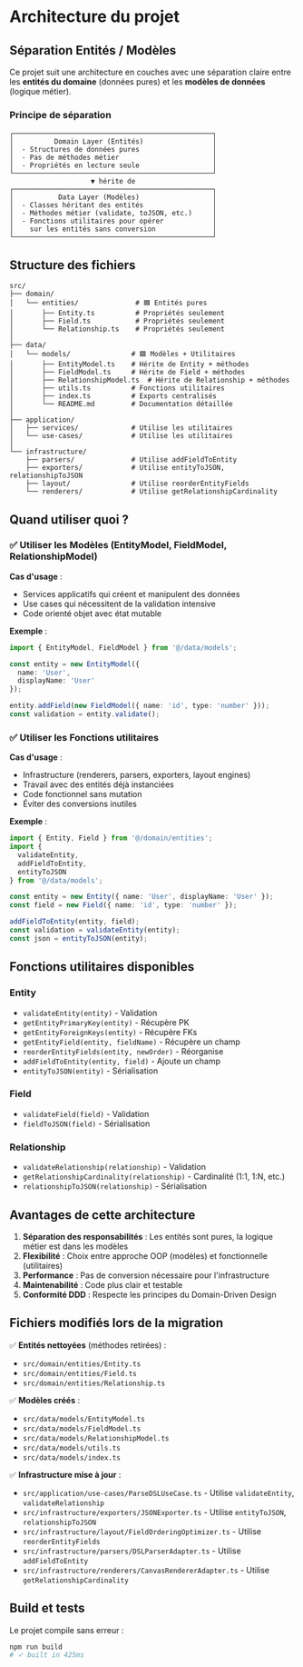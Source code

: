 # Architecture du projet

## Séparation Entités / Modèles

Ce projet suit une architecture en couches avec une séparation claire entre les **entités du domaine** (données pures) et les **modèles de données** (logique métier).

### Principe de séparation

```
┌─────────────────────────────────────────────────┐
│          Domain Layer (Entités)                 │
│  - Structures de données pures                  │
│  - Pas de méthodes métier                       │
│  - Propriétés en lecture seule                  │
└─────────────────────────────────────────────────┘
                    ▼ hérite de
┌─────────────────────────────────────────────────┐
│           Data Layer (Modèles)                  │
│  - Classes héritant des entités                 │
│  - Méthodes métier (validate, toJSON, etc.)     │
│  - Fonctions utilitaires pour opérer            │
│    sur les entités sans conversion              │
└─────────────────────────────────────────────────┘
```

## Structure des fichiers

```
src/
├── domain/
│   └── entities/              # 🟦 Entités pures
│       ├── Entity.ts          # Propriétés seulement
│       ├── Field.ts           # Propriétés seulement
│       └── Relationship.ts    # Propriétés seulement
│
├── data/
│   └── models/               # 🟩 Modèles + Utilitaires
│       ├── EntityModel.ts    # Hérite de Entity + méthodes
│       ├── FieldModel.ts     # Hérite de Field + méthodes
│       ├── RelationshipModel.ts  # Hérite de Relationship + méthodes
│       ├── utils.ts          # Fonctions utilitaires
│       ├── index.ts          # Exports centralisés
│       └── README.md         # Documentation détaillée
│
├── application/
│   ├── services/             # Utilise les utilitaires
│   └── use-cases/            # Utilise les utilitaires
│
└── infrastructure/
    ├── parsers/              # Utilise addFieldToEntity
    ├── exporters/            # Utilise entityToJSON, relationshipToJSON
    ├── layout/               # Utilise reorderEntityFields
    └── renderers/            # Utilise getRelationshipCardinality
```

## Quand utiliser quoi ?

### ✅ Utiliser les **Modèles** (EntityModel, FieldModel, RelationshipModel)

**Cas d'usage** :
- Services applicatifs qui créent et manipulent des données
- Use cases qui nécessitent de la validation intensive
- Code orienté objet avec état mutable

**Exemple** :
```typescript
import { EntityModel, FieldModel } from '@/data/models';

const entity = new EntityModel({
  name: 'User',
  displayName: 'User'
});

entity.addField(new FieldModel({ name: 'id', type: 'number' }));
const validation = entity.validate();
```

### ✅ Utiliser les **Fonctions utilitaires**

**Cas d'usage** :
- Infrastructure (renderers, parsers, exporters, layout engines)
- Travail avec des entités déjà instanciées
- Code fonctionnel sans mutation
- Éviter des conversions inutiles

**Exemple** :
```typescript
import { Entity, Field } from '@/domain/entities';
import {
  validateEntity,
  addFieldToEntity,
  entityToJSON
} from '@/data/models';

const entity = new Entity({ name: 'User', displayName: 'User' });
const field = new Field({ name: 'id', type: 'number' });

addFieldToEntity(entity, field);
const validation = validateEntity(entity);
const json = entityToJSON(entity);
```

## Fonctions utilitaires disponibles

### Entity
- `validateEntity(entity)` - Validation
- `getEntityPrimaryKey(entity)` - Récupère PK
- `getEntityForeignKeys(entity)` - Récupère FKs
- `getEntityField(entity, fieldName)` - Récupère un champ
- `reorderEntityFields(entity, newOrder)` - Réorganise
- `addFieldToEntity(entity, field)` - Ajoute un champ
- `entityToJSON(entity)` - Sérialisation

### Field
- `validateField(field)` - Validation
- `fieldToJSON(field)` - Sérialisation

### Relationship
- `validateRelationship(relationship)` - Validation
- `getRelationshipCardinality(relationship)` - Cardinalité (1:1, 1:N, etc.)
- `relationshipToJSON(relationship)` - Sérialisation

## Avantages de cette architecture

1. **Séparation des responsabilités** : Les entités sont pures, la logique métier est dans les modèles
2. **Flexibilité** : Choix entre approche OOP (modèles) et fonctionnelle (utilitaires)
3. **Performance** : Pas de conversion nécessaire pour l'infrastructure
4. **Maintenabilité** : Code plus clair et testable
5. **Conformité DDD** : Respecte les principes du Domain-Driven Design

## Fichiers modifiés lors de la migration

✅ **Entités nettoyées** (méthodes retirées) :
- `src/domain/entities/Entity.ts`
- `src/domain/entities/Field.ts`
- `src/domain/entities/Relationship.ts`

✅ **Modèles créés** :
- `src/data/models/EntityModel.ts`
- `src/data/models/FieldModel.ts`
- `src/data/models/RelationshipModel.ts`
- `src/data/models/utils.ts`
- `src/data/models/index.ts`

✅ **Infrastructure mise à jour** :
- `src/application/use-cases/ParseDSLUseCase.ts` - Utilise `validateEntity`, `validateRelationship`
- `src/infrastructure/exporters/JSONExporter.ts` - Utilise `entityToJSON`, `relationshipToJSON`
- `src/infrastructure/layout/FieldOrderingOptimizer.ts` - Utilise `reorderEntityFields`
- `src/infrastructure/parsers/DSLParserAdapter.ts` - Utilise `addFieldToEntity`
- `src/infrastructure/renderers/CanvasRendererAdapter.ts` - Utilise `getRelationshipCardinality`

## Build et tests

Le projet compile sans erreur :
```bash
npm run build
# ✓ built in 425ms
```
